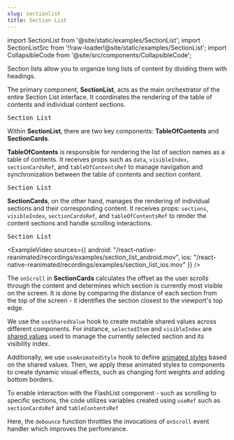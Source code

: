 ```yaml
---
slug: sectionlist
title: Section List
---
```


import SectionList from '@site/static/examples/SectionList';
import SectionListSrc from '!!raw-loader!@site/static/examples/SectionList';
import CollapsibleCode from '@site/src/components/CollapsibleCode';

Section lists allow you to organize long lists of content by dividing them with headings.

<InteractiveExample src={SectionListSrc} component={SectionList} />

The primary component, **SectionList**, acts as the main orchestrator of the entire Section List interface. It coordinates the rendering of the table of contents and individual content sections.

<samp id="SectionList">Section List</samp>

<CollapsibleCode src={SectionListSrc} showLines={[150,174]}/>

Within **SectionList**, there are two key components: **TableOfContents** and **SectionCards**.

**TableOfContents** is responsible for rendering the list of section names as a table of contents. It receives props such as `data`, `visibleIndex`, `sectionCardsRef`, and `tableOfContentsRef` to manage navigation and synchronization between the table of contents and section content.

<samp id="SectionList">Section List</samp>

<CollapsibleCode src={SectionListSrc} showLines={[123,148]}/>

**SectionCards**, on the other hand, manages the rendering of individual sections and their corresponding content. It receives props: `sections`, `visibleIndex`, `sectionCardsRef`, and `tableOfContentsRef` to render the content sections and handle scrolling interactions.

<samp id="SectionList">Section List</samp>

<CollapsibleCode src={SectionListSrc} showLines={[198,256]}/>

<ExampleVideo
sources={{
    android: "/react-native-reanimated/recordings/examples/section_list_android.mov",
    ios: "/react-native-reanimated/recordings/examples/section_list_ios.mov"
  }}
/>

The `onScroll` in **SectionCards** calculates the offset as the user scrolls through the content and determines which section is currently most visible on the screen. It is done by comparing the distance of each section from the top of the screen - it identifies the section closest to the viewport's top edge.

<CollapsibleCode src={SectionListSrc} showLines={[204,227]}/>

We use the `useSharedValue` hook to create mutable shared values across different components. For instance, `selectedItem` and `visibleIndex` are [shared values](/docs/fundamentals/glossary#shared-value) used to manage the currently selected section and its visibility index.

<CollapsibleCode src={SectionListSrc} showLines={[151,152]}/>

Additionally, we use `useAnimatedStyle` hook to define [animated styles](/docs/core/useAnimatedStyle/) based on the shared values. Then, we apply these animated styles to components to create dynamic visual effects, such as changing font weights and adding bottom borders.

<CollapsibleCode src={SectionListSrc} showLines={[96,99]}/>

To enable interaction with the FlashList component - such as scrolling to specific sections, the code utilizes variables created using `useRef` such as `sectionCardsRef` and `tableContentsRef`

<CollapsibleCode src={SectionListSrc} showLines={[154,155]}/>

Here, the `debounce` function throttles the invocations of `onScroll` event handler which improves the perfomrance.

<CollapsibleCode src={SectionListSrc} showLines={[85,93]}/>
